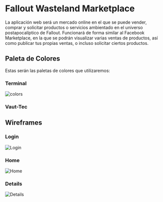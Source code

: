 # Fallout Wasteland Marketplace

La aplicación web será un mercado online en el que se puede vender, comprar y solicitar productos o servicios ambientado en el universo postapocalíptico de Fallout.
Funcionará de forma similar al Facebook Marketplace, en la que se podrán visualizar varias ventas de productos, así como publicar tus propias ventas, o incluso solicitar ciertos productos.

## Paleta de Colores

Estas serán las paletas de colores que utilizaremos:

### Terminal

![colors](https://github.com/user-attachments/assets/b7d24fe4-28e0-49cc-a31b-016ba45a7644)

### Vaut-Tec


## Wireframes

### Login
![Login](https://github.com/user-attachments/assets/09cd40b2-2ede-4dcf-8a04-7c819c1d6a6f)

### Home
![Home](https://github.com/user-attachments/assets/6bff4976-5a54-4017-bb4a-cc3056056d04)



### Details
![Details](https://github.com/user-attachments/assets/66835cac-f3cf-4496-b01c-ecff821b98f3)
